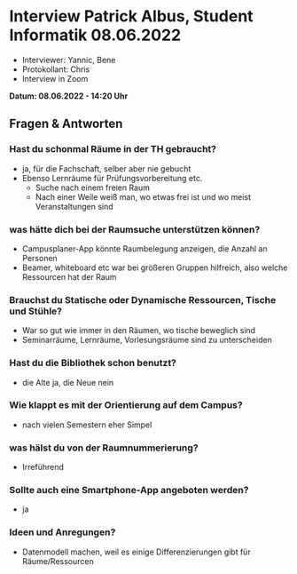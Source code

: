 # Interview Patrick Albus, Student Informatik 08.06.2022
- Interviewer: Yannic, Bene
- Protokollant: Chris
- Interview in Zoom

**Datum: 08.06.2022 - 14:20 Uhr**

## Fragen & Antworten

### Hast du schonmal Räume in der TH gebraucht?
- ja, für die Fachschaft, selber aber nie gebucht
- Ebenso Lernräume für Prüfungsvorbereitung etc.
    - Suche nach einem freien Raum
    - Nach einer Weile weiß man, wo etwas frei ist und wo meist Veranstaltungen sind

### was hätte dich bei der Raumsuche unterstützen können?
- Campusplaner-App könnte Raumbelegung anzeigen, die Anzahl an Personen
- Beamer, whiteboard etc war bei größeren Gruppen hilfreich, also welche Ressourcen hat der Raum

### Brauchst du Statische oder Dynamische Ressourcen, Tische und Stühle?
- War so gut wie immer in den Räumen, wo tische beweglich sind
- Seminarräume, Lernräume, Vorlesungsräume sind zu unterscheiden

### Hast du die Bibliothek schon benutzt?
- die Alte ja, die Neue nein

### Wie klappt es mit der Orientierung auf dem Campus?
- nach vielen Semestern eher Simpel

### was hälst du von der Raumnummerierung?
- Irreführend
### Sollte auch eine Smartphone-App angeboten werden?
- ja

### Ideen und Anregungen?
- Datenmodell machen, weil es einige Differenzierungen gibt für Räume/Ressourcen